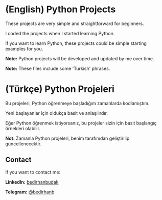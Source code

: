 # (English) Python Projects

These projects are very simple and straightforward for beginners. 

I coded the projects when I started learning Python.

If you want to learn Python, these projects could be simple starting examples for you.

**Note:** Python projects will be developed and updated by me over time.

**Note:** These files include some 'Turkish' phrases.

# (Türkçe) Python Projeleri

Bu projeleri, Python öğrenmeye başladığım zamanlarda kodlamıştım. 

Yeni başlayanlar için oldukça basit ve anlaşılırdır.

Eğer Python öğrenmek istiyorsanız, bu projeler sizin için basit başlangıç örnekleri olabilir.

**Not:** Zamanla Python projeleri, benim tarafımdan geliştirilip güncellenecektir.

## Contact

If you want to contact me:

**LinkedIn:** [bedirhanbudak](https://www.linkedin.com/in/bedirhan-budak/)

**Telegram:** [@bedirhanb](https://t.me/bedirhanb)